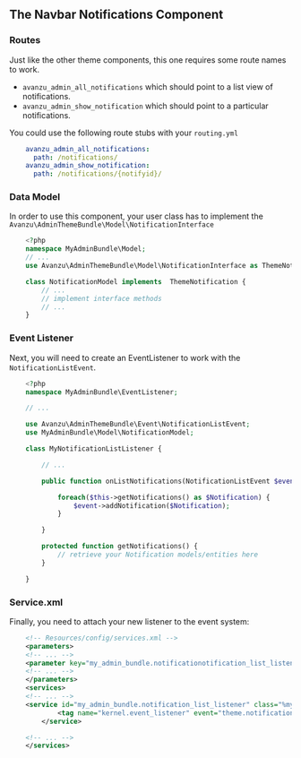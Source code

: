## The Navbar Notifications Component

### Routes
Just like the other theme components, this one requires some route names to work.

* `avanzu_admin_all_notifications` which should point to a list view of notifications.
* `avanzu_admin_show_notification` which should point to a particular notifications.

You could use the following route stubs with your `routing.yml`
```yaml
	avanzu_admin_all_notifications:
	  path: /notifications/
	avanzu_admin_show_notification:
	  path: /notifications/{notifyid}/
```

### Data Model

In order to use this component, your user class has to implement the `Avanzu\AdminThemeBundle\Model\NotificationInterface`
```php
	<?php
	namespace MyAdminBundle\Model;
	// ...
	use Avanzu\AdminThemeBundle\Model\NotificationInterface as ThemeNotification

	class NotificationModel implements  ThemeNotification {
		// ...
		// implement interface methods
		// ...
	}
```
### Event Listener
Next, you will need to create an EventListener to work with the `NotificationListEvent`.
```php
	<?php
	namespace MyAdminBundle\EventListener;

	// ...

	use Avanzu\AdminThemeBundle\Event\NotificationListEvent;
	use MyAdminBundle\Model\NotificationModel;

	class MyNotificationListListener {

		// ...

		public function onListNotifications(NotificationListEvent $event) {

			foreach($this->getNotifications() as $Notification) {
				$event->addNotification($Notification);
			}

		}

		protected function getNotifications() {
			// retrieve your Notification models/entities here
		}

	}
```
### Service.xml

Finally, you need to attach your new listener to the event system:
```xml
	<!-- Resources/config/services.xml -->
	<parameters>
	<!-- ... -->
	<parameter key="my_admin_bundle.notificationotification_list_listener.class">MyAdminBundle\EventListener\MyNotificationListListener</parameter>
	<!-- ... -->
	</parameters>
	<services>
	<!-- ... -->
	<service id="my_admin_bundle.notification_list_listener" class="%my_admin_bundle.notification_list_listener.class%">
            <tag name="kernel.event_listener" event="theme.notifications" method="onListNotifications" />
        </service>

	<!-- ... -->
	</services>
```